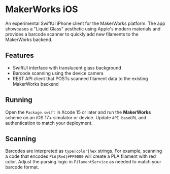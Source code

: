 # MakerWorks iOS

An experimental SwiftUI iPhone client for the MakerWorks platform. The app showcases a "Liquid Glass" aesthetic using Apple's modern materials and provides a barcode scanner to quickly add new filaments to the MakerWorks backend.

## Features
- SwiftUI interface with translucent glass background
- Barcode scanning using the device camera
- REST API client that POSTs scanned filament data to the existing MakerWorks backend

## Running
Open the `Package.swift` in Xcode 15 or later and run the **MakerWorks** scheme on an iOS 17+ simulator or device. Update `API.baseURL` and authentication to match your deployment.

## Scanning
Barcodes are interpreted as `type|color|hex` strings. For example, scanning a code that encodes `PLA|Red|#FF0000` will create a PLA filament with red color. Adjust the parsing logic in `FilamentService` as needed to match your barcode format.
